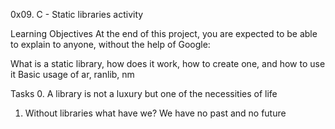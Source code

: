 0x09. C - Static libraries activity

Learning Objectives
At the end of this project, you are expected to be able to explain to anyone, without the help of Google:

What is a static library, how does it work, how to create one, and how to use it
Basic usage of ar, ranlib, nm

Tasks
0. A library is not a luxury but one of the necessities of life
1. Without libraries what have we? We have no past and no future

